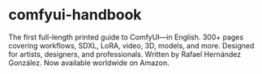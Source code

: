 # comfyui-handbook
The first full-length printed guide to ComfyUI—in English. 300+ pages covering workflows, SDXL, LoRA, video, 3D, models, and more. Designed for artists, designers, and professionals. Written by Rafael Hernández González. Now available worldwide on Amazon.
